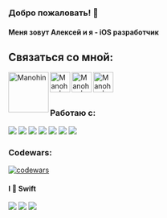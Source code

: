 ### Добро пожаловать! 👋  

#### Меня зовут Алексей и я - iOS разработчик


## Связаться со мной:

[<img align="left" alt="Manohin" width="80px" src="https://upload.wikimedia.org/wikipedia/commons/5/5b/HTTP_logo.svg" />][website]
[<img align="left" alt="Manohin | LinkedIn" width="40px" src="https://upload.wikimedia.org/wikipedia/commons/8/81/LinkedIn_icon.svg" />][linkedin]
[<img align="left" alt="Manohin | Instagram" width="40px" src="https://upload.wikimedia.org/wikipedia/commons/e/e7/Instagram_logo_2016.svg" />][instagram]
[<img align="left" alt="Manohin | VK" width="40px" src="https://upload.wikimedia.org/wikipedia/commons/2/21/VK.com-logo.svg" />][vk]
<br/>

[website]: https://manohin.ru/
[linkedin]: https://www.linkedin.com/in/manohin/
[instagram]: https://www.instagram.com/amanohin/
[vk]: https://vk.com/manohin
<br/>

### Работаю с:

<img src="https://img.shields.io/badge/Swift-white?style=for-the-badge&logo=Swift&logoColor=orange"/> <img src="https://img.shields.io/badge/Xcode-white?style=for-the-badge&logo=Xcode&logoColor=blue"/> 
<img src="https://img.shields.io/badge/SwiftUI-white?style=for-the-badge&logo=swift&logoColor=blue"/> 
<img src="https://img.shields.io/badge/JSON-white?style=for-the-badge&logo=JSON&logoColor=red"/> 
<img src="https://img.shields.io/badge/iOS-white?style=for-the-badge&logo=ios&logoColor=red"/> 
<img src="https://img.shields.io/badge/Git-white?style=for-the-badge&logo=git&logoColor=orange"/> 
<img src="https://img.shields.io/badge/CocoaPods-white?style=for-the-badge&logo=CocoaPods&logoColor=red"/> 

### Codewars:

[![codewars](https://www.codewars.com/users/Manohin/badges/large)](https://www.codewars.com/users/Manohin)

#### I 💙 Swift


![](http://github-profile-summary-cards.vercel.app/api/cards/profile-details?username=Manohin&theme=vue)
![](http://github-profile-summary-cards.vercel.app/api/cards/stats?username=Manohin&theme=vue)
![](http://github-profile-summary-cards.vercel.app/api/cards/productive-time?username=Manohin&theme=vue&utcOffset=3)

